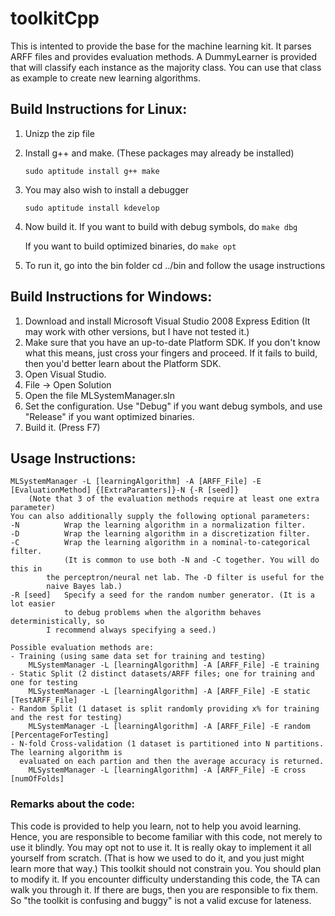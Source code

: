 # toolkitCpp

This is intented to provide the base for the machine learning kit.  It parses
ARFF files and provides evaluation methods.  A DummyLearner is provided that
will classify each instance as the majority class.  You can use that class as
example to create new learning algorithms.

## Build Instructions for Linux:
1. Unizp the zip file
2. Install g++ and make. (These packages may already be installed)
   
   ```sudo aptitude install g++ make```
3. You may also wish to install a debugger
   
   ```sudo aptitude install kdevelop```
4. Now build it. If you want to build with debug symbols, do ```make dbg```

   If you want to build optimized binaries, do ```make opt```
5. To run it, go into the bin folder
       cd ../bin
       and follow the usage instructions

## Build Instructions for Windows:
1. Download and install Microsoft Visual Studio 2008 Express Edition
	   (It may work with other versions, but I have not tested it.)
2. Make sure that you have an up-to-date Platform SDK. If you don't
	   know what this means, just cross your fingers and proceed. If
	   it fails to build, then you'd better learn about the Platform SDK.
3. Open Visual Studio.
4. File &rarr; Open Solution
5. Open the file MLSystemManager.sln
6. Set the configuration. Use "Debug" if you want debug symbols, and
	   use "Release" if you want optimized binaries.
7. Build it. (Press F7)

## Usage Instructions:
	MLSystemManager -L [learningAlgorithm] -A [ARFF_File] -E [EvaluationMethod] {[ExtraParamters]}-N {-R [seed]}
        (Note that 3 of the evaluation methods require at least one extra parameter)
	You can also additionally supply the following optional parameters:
	-N          Wrap the learning algorithm in a normalization filter.
	-D          Wrap the learning algorithm in a discretization filter.
	-C          Wrap the learning algorithm in a nominal-to-categorical filter.
	            (It is common to use both -N and -C together. You will do this in
		    the perceptron/neural net lab. The -D filter is useful for the
		    naive Bayes lab.)
	-R [seed]   Specify a seed for the random number generator. (It is a lot easier
	            to debug problems when the algorithm behaves deterministically, so
		    I recommend always specifying a seed.)

	Possible evaluation methods are:
	- Training (using same data set for training and testing)
		MLSystemManager -L [learningAlgorithm] -A [ARFF_File] -E training
	- Static Split (2 distinct datasets/ARFF files; one for training and one for testing
		MLSystemManager -L [learningAlgorithm] -A [ARFF_File] -E static [TestARFF_File]
	- Random Split (1 dataset is split randomly providing x% for training and the rest for testing)
		MLSystemManager -L [learningAlgorithm] -A [ARFF_File] -E random [PercentageForTesting]
	- N-fold Cross-validation (1 dataset is partitioned into N partitions.  The learning algorithm is
	  evaluated on each partion and then the average accuracy is returned.
		MLSystemManager -L [learningAlgorithm] -A [ARFF_File] -E cross [numOfFolds]

### Remarks about the code:
This code is provided to help you learn, not to help you avoid
learning. Hence, you are responsible to become familiar with this
code, not merely to use it blindly. You may opt not to use it. It
is really okay to implement it all yourself from scratch. (That
is how we used to do it, and you just might learn more that way.)
This toolkit should not constrain you. You should plan to modify
it. If you encounter difficulty understanding this code, the TA
can walk you through it. If there are bugs, then you are
responsible to fix them. So "the toolkit is confusing and buggy"
is not a valid excuse for lateness.
